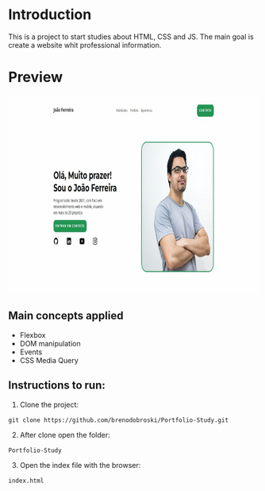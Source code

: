 # Introduction

This is a project to start studies about HTML, CSS and JS.
The main goal is create a website whit professional information.

# Preview

<img src="https://github.com/brenodobroski/Portfolio-Study/blob/master/preview.jpg" height="400">

## Main concepts applied

- Flexbox
- DOM manipulation
- Events
- CSS Media Query

## Instructions to run:

1. Clone the project:

```
git clone https://github.com/brenodobroski/Portfolio-Study.git
```

2. After clone open the folder:

```
Portfolio-Study
```

3. Open the index file with the browser:

```
index.html
```
